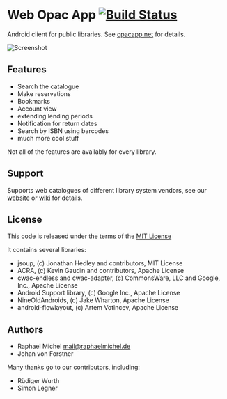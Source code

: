 Web Opac App [![Build Status](https://travis-ci.org/raphaelm/opacclient.svg?branch=master)](https://travis-ci.org/raphaelm/opacclient)
============
Android client for public libraries. See [opacapp.net](http://opacapp.net) for details.

![Screenshot](http://opacapp.de/wp-content/themes/opacapp/img/020_menue.png)


Features
--------
* Search the catalogue
* Make reservations
* Bookmarks
* Account view
* extending lending periods
* Notification for return dates
* Search by ISBN using barcodes
* much more cool stuff

Not all of the features are availably for every library.

Support
-------
Supports web catalogues of different library system vendors, see our [website](http://de.opacapp.net/kompatibilitaet/) or [wiki](https://github.com/raphaelm/opacclient/wiki/Supported-library-types) for details.

License
-------
This code is released under the terms of the [MIT License](http://opensource.org/licenses/mit-license.php)

It contains several libraries:

* jsoup, (c) Jonathan Hedley and contributors, MIT License
* ACRA, (c) Kevin Gaudin and contributors, Apache License
* cwac-endless and cwac-adapter, (c) CommonsWare, LLC and Google, Inc., Apache License
* Android Support library, (c) Google Inc., Apache License
* NineOldAndroids, (c) Jake Wharton, Apache License
* android-flowlayout, (c) Artem Votincev, Apache License


Authors
-------
* Raphael Michel <mail@raphaelmichel.de>
* Johan von Forstner

Many thanks go to our contributors, including:

* Rüdiger Wurth
* Simon Legner

